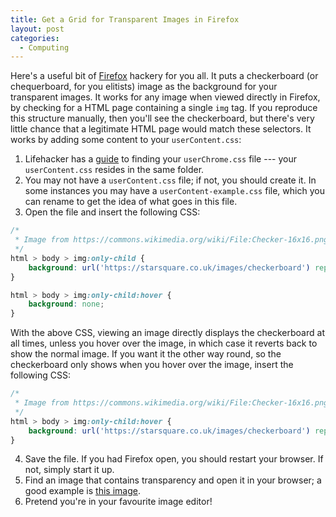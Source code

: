 ```yaml
---
title: Get a Grid for Transparent Images in Firefox
layout: post
categories:
  - Computing
---
```

Here's a useful bit of [Firefox](http://getfirefox.com/) hackery for you all. It puts a checkerboard (or chequerboard, for you elitists) image as the background for your transparent images. It works for any image when viewed directly in Firefox, by checking for a HTML page containing a single `img` tag. If you reproduce this structure manually, then you'll see the checkerboard, but there's very little chance that a legitimate HTML page would match these selectors. It works by adding some content to your `userContent.css`:

  1. Lifehacker has a [guide](http://lifehacker.com/software/firefox/customize-firefox-with-userchromecss-197715.php) to finding your `userChrome.css` file --- your `userContent.css` resides in the same folder.
  2. You may not have a `userContent.css` file; if not, you should create it. In some instances you may have a `userContent-example.css` file, which you can rename to get the idea of what goes in this file.
  3. Open the file and insert the following CSS:

```css
/*
 * Image from https://commons.wikimedia.org/wiki/File:Checker-16x16.png?oldid=19631383
 */
html > body > img:only-child {
    background: url('https://starsquare.co.uk/images/checkerboard') repeat;
}

html > body > img:only-child:hover {
    background: none;
}
```

With the above CSS, viewing an image directly displays the checkerboard at all times, unless you hover over the image, in which case it reverts back to show the normal image. If you want it the other way round, so the checkerboard only shows when you hover over the image, insert the following CSS:

```css
/*
 * Image from https://commons.wikimedia.org/wiki/File:Checker-16x16.png?oldid=19631383
 */
html > body > img:only-child:hover {
    background: url('https://starsquare.co.uk/images/checkerboard') repeat;
}
```

  4. Save the file. If you had Firefox open, you should restart your browser. If not, simply start it up.
  5. Find an image that contains transparency and open it in your browser; a good example is [this image](https://starsquare.co.uk/images/transparent).
  6. Pretend you're in your favourite image editor!
